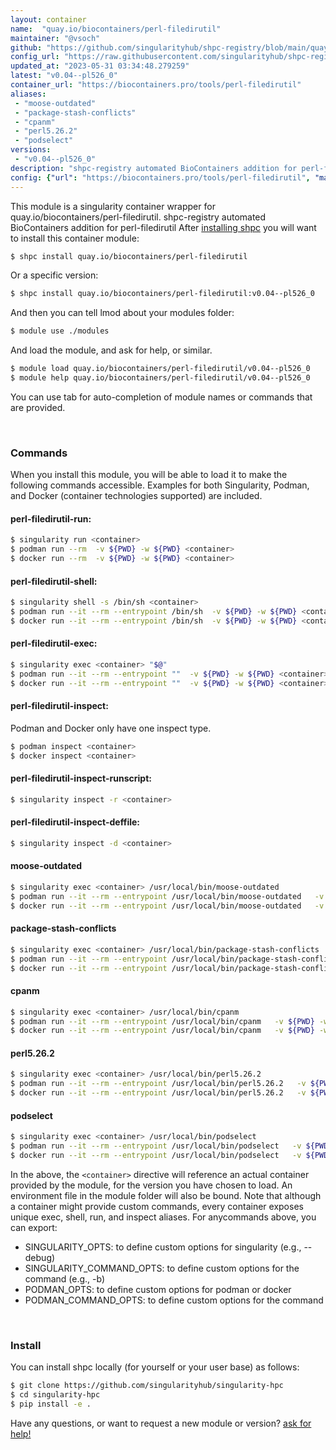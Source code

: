 ```yaml
---
layout: container
name:  "quay.io/biocontainers/perl-filedirutil"
maintainer: "@vsoch"
github: "https://github.com/singularityhub/shpc-registry/blob/main/quay.io/biocontainers/perl-filedirutil/container.yaml"
config_url: "https://raw.githubusercontent.com/singularityhub/shpc-registry/main/quay.io/biocontainers/perl-filedirutil/container.yaml"
updated_at: "2023-05-31 03:34:48.279259"
latest: "v0.04--pl526_0"
container_url: "https://biocontainers.pro/tools/perl-filedirutil"
aliases:
 - "moose-outdated"
 - "package-stash-conflicts"
 - "cpanm"
 - "perl5.26.2"
 - "podselect"
versions:
 - "v0.04--pl526_0"
description: "shpc-registry automated BioContainers addition for perl-filedirutil"
config: {"url": "https://biocontainers.pro/tools/perl-filedirutil", "maintainer": "@vsoch", "description": "shpc-registry automated BioContainers addition for perl-filedirutil", "latest": {"v0.04--pl526_0": "sha256:5f6c2cd978cbdfe564b7d898189c5d0a1034f9a017c5e344da4351b1dab27cb3"}, "tags": {"v0.04--pl526_0": "sha256:5f6c2cd978cbdfe564b7d898189c5d0a1034f9a017c5e344da4351b1dab27cb3"}, "docker": "quay.io/biocontainers/perl-filedirutil", "aliases": {"moose-outdated": "/usr/local/bin/moose-outdated", "package-stash-conflicts": "/usr/local/bin/package-stash-conflicts", "cpanm": "/usr/local/bin/cpanm", "perl5.26.2": "/usr/local/bin/perl5.26.2", "podselect": "/usr/local/bin/podselect"}}
---
```


This module is a singularity container wrapper for quay.io/biocontainers/perl-filedirutil.
shpc-registry automated BioContainers addition for perl-filedirutil
After [installing shpc](#install) you will want to install this container module:


```bash
$ shpc install quay.io/biocontainers/perl-filedirutil
```

Or a specific version:

```bash
$ shpc install quay.io/biocontainers/perl-filedirutil:v0.04--pl526_0
```

And then you can tell lmod about your modules folder:

```bash
$ module use ./modules
```

And load the module, and ask for help, or similar.

```bash
$ module load quay.io/biocontainers/perl-filedirutil/v0.04--pl526_0
$ module help quay.io/biocontainers/perl-filedirutil/v0.04--pl526_0
```

You can use tab for auto-completion of module names or commands that are provided.

<br>

### Commands

When you install this module, you will be able to load it to make the following commands accessible.
Examples for both Singularity, Podman, and Docker (container technologies supported) are included.

#### perl-filedirutil-run:

```bash
$ singularity run <container>
$ podman run --rm  -v ${PWD} -w ${PWD} <container>
$ docker run --rm  -v ${PWD} -w ${PWD} <container>
```

#### perl-filedirutil-shell:

```bash
$ singularity shell -s /bin/sh <container>
$ podman run --it --rm --entrypoint /bin/sh  -v ${PWD} -w ${PWD} <container>
$ docker run --it --rm --entrypoint /bin/sh  -v ${PWD} -w ${PWD} <container>
```

#### perl-filedirutil-exec:

```bash
$ singularity exec <container> "$@"
$ podman run --it --rm --entrypoint ""  -v ${PWD} -w ${PWD} <container> "$@"
$ docker run --it --rm --entrypoint ""  -v ${PWD} -w ${PWD} <container> "$@"
```

#### perl-filedirutil-inspect:

Podman and Docker only have one inspect type.

```bash
$ podman inspect <container>
$ docker inspect <container>
```

#### perl-filedirutil-inspect-runscript:

```bash
$ singularity inspect -r <container>
```

#### perl-filedirutil-inspect-deffile:

```bash
$ singularity inspect -d <container>
```


#### moose-outdated

```bash
$ singularity exec <container> /usr/local/bin/moose-outdated
$ podman run --it --rm --entrypoint /usr/local/bin/moose-outdated   -v ${PWD} -w ${PWD} <container> -c " $@"
$ docker run --it --rm --entrypoint /usr/local/bin/moose-outdated   -v ${PWD} -w ${PWD} <container> -c " $@"
```


#### package-stash-conflicts

```bash
$ singularity exec <container> /usr/local/bin/package-stash-conflicts
$ podman run --it --rm --entrypoint /usr/local/bin/package-stash-conflicts   -v ${PWD} -w ${PWD} <container> -c " $@"
$ docker run --it --rm --entrypoint /usr/local/bin/package-stash-conflicts   -v ${PWD} -w ${PWD} <container> -c " $@"
```


#### cpanm

```bash
$ singularity exec <container> /usr/local/bin/cpanm
$ podman run --it --rm --entrypoint /usr/local/bin/cpanm   -v ${PWD} -w ${PWD} <container> -c " $@"
$ docker run --it --rm --entrypoint /usr/local/bin/cpanm   -v ${PWD} -w ${PWD} <container> -c " $@"
```


#### perl5.26.2

```bash
$ singularity exec <container> /usr/local/bin/perl5.26.2
$ podman run --it --rm --entrypoint /usr/local/bin/perl5.26.2   -v ${PWD} -w ${PWD} <container> -c " $@"
$ docker run --it --rm --entrypoint /usr/local/bin/perl5.26.2   -v ${PWD} -w ${PWD} <container> -c " $@"
```


#### podselect

```bash
$ singularity exec <container> /usr/local/bin/podselect
$ podman run --it --rm --entrypoint /usr/local/bin/podselect   -v ${PWD} -w ${PWD} <container> -c " $@"
$ docker run --it --rm --entrypoint /usr/local/bin/podselect   -v ${PWD} -w ${PWD} <container> -c " $@"
```



In the above, the `<container>` directive will reference an actual container provided
by the module, for the version you have chosen to load. An environment file in the
module folder will also be bound. Note that although a container
might provide custom commands, every container exposes unique exec, shell, run, and
inspect aliases. For anycommands above, you can export:

 - SINGULARITY_OPTS: to define custom options for singularity (e.g., --debug)
 - SINGULARITY_COMMAND_OPTS: to define custom options for the command (e.g., -b)
 - PODMAN_OPTS: to define custom options for podman or docker
 - PODMAN_COMMAND_OPTS: to define custom options for the command

<br>

### Install

You can install shpc locally (for yourself or your user base) as follows:

```bash
$ git clone https://github.com/singularityhub/singularity-hpc
$ cd singularity-hpc
$ pip install -e .
```

Have any questions, or want to request a new module or version? [ask for help!](https://github.com/singularityhub/singularity-hpc/issues)